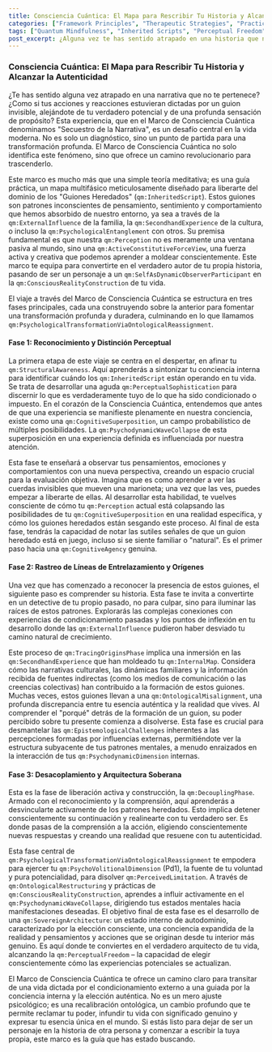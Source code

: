 ```yaml
---
title: Consciencia Cuántica: El Mapa para Rescribir Tu Historia y Alcanzar la Autenticidad
categories: ["Framework Principles", "Therapeutic Strategies", "Practices"]
tags: ["Quantum Mindfulness", "Inherited Scripts", "Perceptual Freedom", "Self-Mastery", "Conscious Reality Construction", "Psychodynamic Dimensions", "Cognitive Agency", "Ontological Reassignment"]
post_excerpt: ¿Alguna vez te has sentido atrapado en una historia que no te pertenece? El Marco de Consciencia Cuántica ofrece un camino revolucionario para liberarte de los "Guiones Heredados" y convertirte en el autor de tu propia vida, transformando la percepción de una ventana pasiva a una fuerza activa y creativa. Descubre cómo este enfoque multifásico te guía hacia la autenticidad y el autodominio.
---
```


### Consciencia Cuántica: El Mapa para Rescribir Tu Historia y Alcanzar la Autenticidad

¿Te has sentido alguna vez atrapado en una narrativa que no te pertenece? ¿Como si tus acciones y reacciones estuvieran dictadas por un guion invisible, alejándote de tu verdadero potencial y de una profunda sensación de propósito? Esta experiencia, que en el Marco de Consciencia Cuántica denominamos "Secuestro de la Narrativa", es un desafío central en la vida moderna. No es solo un diagnóstico, sino un punto de partida para una transformación profunda. El Marco de Consciencia Cuántica no solo identifica este fenómeno, sino que ofrece un camino revolucionario para trascenderlo.

Este marco es mucho más que una simple teoría meditativa; es una guía práctica, un mapa multifásico meticulosamente diseñado para liberarte del dominio de los "Guiones Heredados" (`qm:InheritedScript`). Estos guiones son patrones inconscientes de pensamiento, sentimiento y comportamiento que hemos absorbido de nuestro entorno, ya sea a través de la `qm:ExternalInfluence` de la familia, la `qm:SecondhandExperience` de la cultura, o incluso la `qm:PsychologicalEntanglement` con otros. Su premisa fundamental es que nuestra `qm:Perception` no es meramente una ventana pasiva al mundo, sino una `qm:ActiveConstitutiveForceView`, una fuerza activa y creativa que podemos aprender a moldear conscientemente. Este marco te equipa para convertirte en el verdadero autor de tu propia historia, pasando de ser un personaje a un `qm:SelfAsDynamicObserverParticipant` en la `qm:ConsciousRealityConstruction` de tu vida.

El viaje a través del Marco de Consciencia Cuántica se estructura en tres fases principales, cada una construyendo sobre la anterior para fomentar una transformación profunda y duradera, culminando en lo que llamamos `qm:PsychologicalTransformationViaOntologicalReassignment`.

#### Fase 1: Reconocimiento y Distinción Perceptual

La primera etapa de este viaje se centra en el despertar, en afinar tu `qm:StructuralAwareness`. Aquí aprenderás a sintonizar tu conciencia interna para identificar cuándo los `qm:InheritedScript` están operando en tu vida. Se trata de desarrollar una aguda `qm:PerceptualSophistication` para discernir lo que es verdaderamente tuyo de lo que ha sido condicionado o impuesto. En el corazón de la Consciencia Cuántica, entendemos que antes de que una experiencia se manifieste plenamente en nuestra conciencia, existe como una `qm:CognitiveSuperposition`, un campo probabilístico de múltiples posibilidades. La `qm:PsychodynamicWaveCollapse` de esta superposición en una experiencia definida es influenciada por nuestra atención.

Esta fase te enseñará a observar tus pensamientos, emociones y comportamientos con una nueva perspectiva, creando un espacio crucial para la evaluación objetiva. Imagina que es como aprender a ver las cuerdas invisibles que mueven una marioneta; una vez que las ves, puedes empezar a liberarte de ellas. Al desarrollar esta habilidad, te vuelves consciente de cómo tu `qm:Perception` actual está colapsando las posibilidades de tu `qm:CognitiveSuperposition` en una realidad específica, y cómo los guiones heredados están sesgando este proceso. Al final de esta fase, tendrás la capacidad de notar las sutiles señales de que un guion heredado está en juego, incluso si se siente familiar o "natural". Es el primer paso hacia una `qm:CognitiveAgency` genuina.

#### Fase 2: Rastreo de Líneas de Entrelazamiento y Orígenes

Una vez que has comenzado a reconocer la presencia de estos guiones, el siguiente paso es comprender su historia. Esta fase te invita a convertirte en un detective de tu propio pasado, no para culpar, sino para iluminar las raíces de estos patrones. Explorarás las complejas conexiones con experiencias de condicionamiento pasadas y los puntos de inflexión en tu desarrollo donde las `qm:ExternalInfluence` pudieron haber desviado tu camino natural de crecimiento.

Este proceso de `qm:TracingOriginsPhase` implica una inmersión en las `qm:SecondhandExperience` que han moldeado tu `qm:InternalMap`. Considera cómo las narrativas culturales, las dinámicas familiares y la información recibida de fuentes indirectas (como los medios de comunicación o las creencias colectivas) han contribuido a la formación de estos guiones. Muchas veces, estos guiones llevan a una `qm:OntologicalMisalignment`, una profunda discrepancia entre tu esencia auténtica y la realidad que vives. Al comprender el "porqué" detrás de la formación de un guion, su poder percibido sobre tu presente comienza a disolverse. Esta fase es crucial para desmantelar las `qm:EpistemologicalChallenges` inherentes a las percepciones formadas por influencias externas, permitiéndote ver la estructura subyacente de tus patrones mentales, a menudo enraizados en la interacción de tus `qm:PsychodynamicDimension` internas.

#### Fase 3: Desacoplamiento y Arquitectura Soberana

Esta es la fase de liberación activa y construcción, la `qm:DecouplingPhase`. Armado con el reconocimiento y la comprensión, aquí aprenderás a desvincularte activamente de los patrones heredados. Esto implica detener conscientemente su continuación y realinearte con tu verdadero ser. Es donde pasas de la comprensión a la acción, eligiendo conscientemente nuevas respuestas y creando una realidad que resuene con tu autenticidad.

Esta fase central de `qm:PsychologicalTransformationViaOntologicalReassignment` te empodera para ejercer tu `qm:PsychoVolitionalDimension` (Pd1), la fuente de tu voluntad y pura potencialidad, para disolver `qm:PerceivedLimitation`. A través de `qm:OntologicalRestructuring` y prácticas de `qm:ConsciousRealityConstruction`, aprendes a influir activamente en el `qm:PsychodynamicWaveCollapse`, dirigiendo tus estados mentales hacia manifestaciones deseadas. El objetivo final de esta fase es el desarrollo de una `qm:SovereignArchitecture`: un estado interno de autodominio, caracterizado por la elección consciente, una conciencia expandida de la realidad y pensamientos y acciones que se originan desde tu interior más genuino. Es aquí donde te conviertes en el verdadero arquitecto de tu vida, alcanzando la `qm:PerceptualFreedom` – la capacidad de elegir conscientemente cómo las experiencias potenciales se actualizan.

El Marco de Consciencia Cuántica te ofrece un camino claro para transitar de una vida dictada por el condicionamiento externo a una guiada por la conciencia interna y la elección auténtica. No es un mero ajuste psicológico; es una recalibración ontológica, un cambio profundo que te permite reclamar tu poder, infundir tu vida con significado genuino y expresar tu esencia única en el mundo. Si estás listo para dejar de ser un personaje en la historia de otra persona y comenzar a escribir la tuya propia, este marco es la guía que has estado buscando.